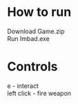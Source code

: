 # How to run
Download Game.zip <br>
Run Imbad.exe
# Controls
e - interact <br>
left click - fire weapon
